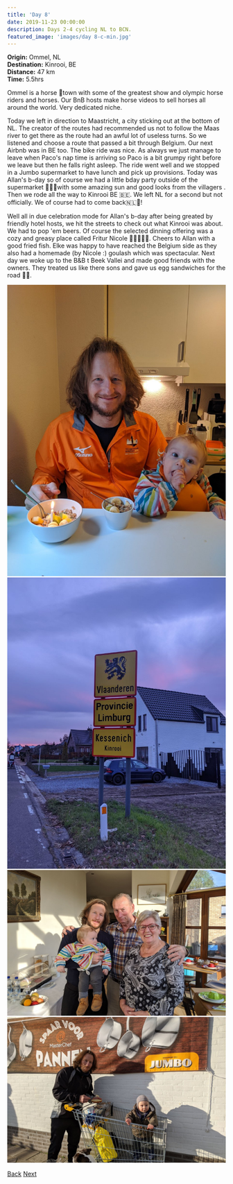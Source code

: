 ```yaml
---
title: 'Day 8'
date: 2019-11-23 00:00:00
description: Days 2-4 cycling NL to BCN.
featured_image: 'images/day 8-c-min.jpg'
---
```



<b>Origin:</b> Ommel, NL <br>
<b>Destination:</b> Kinrooi, BE <br> 
<b>Distance:</b> 47 km <br>
<b>Time:</b> 5.5hrs <br>

Ommel is a horse 🐎town with some of the greatest show and olympic horse riders and horses. Our BnB hosts make horse videos to sell horses all around the world. Very dedicated niche.

Today we left in direction to Maastricht, a city sticking out at the bottom of NL. The creator of the routes had recommended us not to follow the Maas river to get there as the route had an awful lot of useless turns. So we listened and choose a route that passed a bit through Belgium. Our next Airbnb was in BE too. The bike ride was nice. As always we just manage to leave when Paco's nap time is arriving so Paco is a bit grumpy right before we leave but then he falls right asleep. The ride went well and we stopped in a Jumbo supermarket to have lunch and pick up provisions. Today was Allan's b-day so of course we had a little bday party outside of the supermarket 🛒🎈🎂with some amazing sun and good looks from the villagers . Then we rode all the way to Kinrooi BE 🇧🇪. We left NL for a second but not officially. We of course had to come back🇳🇱💙!

Well all in due celebration mode for Allan's b-day after being greated by friendly hotel hosts, we hit the streets to check out what Kinrooi was about. We had to pop 'em beers. Of course the selected dinning offering was a cozy and greasy place called Fritur Nicole 🍟🍟🙅🤣🤣. Cheers to Allan with a good fried fish. Elke was happy to have reached the Belgium side as they also had a homemade (by Nicole :) goulash which was spectacular. Next day we woke up to the B&B t Beek Vallei and made good friends with the owners. They treated us like there sons and gave us egg sandwiches for the road 🥚🍞.


<div class="gallery" data-columns="2">
	<img src="/images/day 8-a-min.jpg">
	<img src="/images/day 8-b-min.jpg">
	<img src="/images/day 8-c-min.jpg">
	<img src="/images/day 8-d-min.jpg">
</div>

<a href="https://allanpcampbell.github.io/blog/day-7" class="button button--large">Back</a>
<a href="https://allanpcampbell.github.io/blog/day-9-10" class="button button--large">Next</a>

